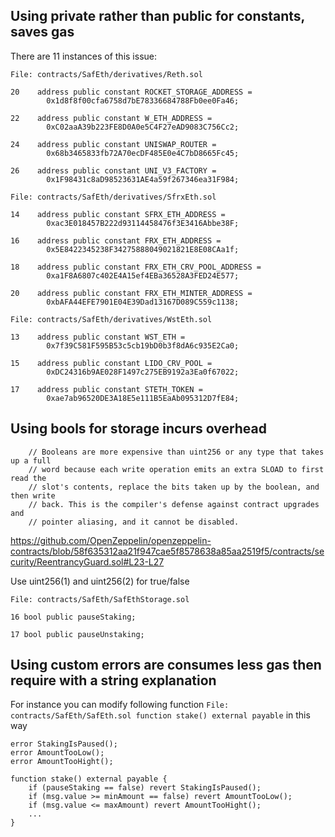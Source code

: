  ## Using private rather than public for constants, saves gas

There are 11 instances of this issue:

```
File: contracts/SafEth/derivatives/Reth.sol

20    address public constant ROCKET_STORAGE_ADDRESS =
        0x1d8f8f00cfa6758d7bE78336684788Fb0ee0Fa46;

22    address public constant W_ETH_ADDRESS =
        0xC02aaA39b223FE8D0A0e5C4F27eAD9083C756Cc2;

24    address public constant UNISWAP_ROUTER =
        0x68b3465833fb72A70ecDF485E0e4C7bD8665Fc45;

26    address public constant UNI_V3_FACTORY =
        0x1F98431c8aD98523631AE4a59f267346ea31F984;
```

```
File: contracts/SafEth/derivatives/SfrxEth.sol

14    address public constant SFRX_ETH_ADDRESS =
        0xac3E018457B222d93114458476f3E3416Abbe38F;

16    address public constant FRX_ETH_ADDRESS =
        0x5E8422345238F34275888049021821E8E08CAa1f;

18    address public constant FRX_ETH_CRV_POOL_ADDRESS =
        0xa1F8A6807c402E4A15ef4EBa36528A3FED24E577;

20    address public constant FRX_ETH_MINTER_ADDRESS =
        0xbAFA44EFE7901E04E39Dad13167D089C559c1138;
```

```
File: contracts/SafEth/derivatives/WstEth.sol

13    address public constant WST_ETH =
        0x7f39C581F595B53c5cb19bD0b3f8dA6c935E2Ca0;

15    address public constant LIDO_CRV_POOL =
        0xDC24316b9AE028F1497c275EB9192a3Ea0f67022;

17    address public constant STETH_TOKEN =
        0xae7ab96520DE3A18E5e111B5EaAb095312D7fE84;
```

## Using bools for storage incurs overhead

```
    // Booleans are more expensive than uint256 or any type that takes up a full
    // word because each write operation emits an extra SLOAD to first read the
    // slot's contents, replace the bits taken up by the boolean, and then write
    // back. This is the compiler's defense against contract upgrades and
    // pointer aliasing, and it cannot be disabled.
```
https://github.com/OpenZeppelin/openzeppelin-contracts/blob/58f635312aa21f947cae5f8578638a85aa2519f5/contracts/security/ReentrancyGuard.sol#L23-L27

Use uint256(1) and uint256(2) for true/false

```
File: contracts/SafEth/SafEthStorage.sol

16 bool public pauseStaking;

17 bool public pauseUnstaking;
```

## Using custom errors are consumes less gas then require with a string explanation 

For instance you can modify following function ```File: contracts/SafEth/SafEth.sol function stake() external payable``` in this way

```
error StakingIsPaused();
error AmountTooLow();
error AmountTooHight();

function stake() external payable {
    if (pauseStaking == false) revert StakingIsPaused();
    if (msg.value >= minAmount == false) revert AmountTooLow();
    if (msg.value <= maxAmount) revert AmountTooHight();
    ...
}
```